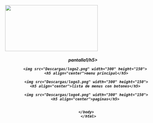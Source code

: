 <html>
  <head>
    <title><h2 align=center">pantallas de telefono</h2></title>
  </head>
    <body>
      <img src="Descargas/logo.png" width="300" height="150">
      <h5 align="center">pantalla1/h5>
      
       <img src="Descargas/logo2.png" width="300" height="150"> 
       <h5 align="center">menu principal</h5>
       
       <img src="Descargas/logo3.png" width="300" height="150">
      <h5 align="center">lista de menus con botones</h5>
      
       <img src="Descargas/logo4.png" width="300" height="150">
      <h5 align="center">paginas</h5>
      
  
       </body>
         </html>
         
